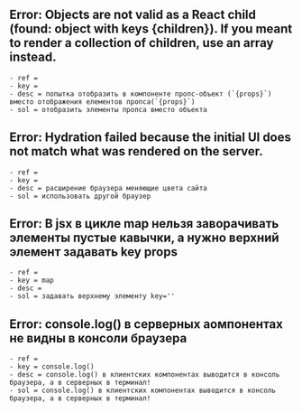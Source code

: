 ## Error: Objects are not valid as a React child (found: object with keys {children}). If you meant to render a collection of children, use an array instead.
    - ref =
    - key = 
    - desc = попытка отобразить в компоненте пропс-объект (`{props}`) вместо отображения елементов пропса(`{props}`)
    - sol = отобразить элементы пропса вместо объекта

## Error: Hydration failed because the initial UI does not match what was rendered on the server.
    - ref =
    - key = 
    - desc = расширение браузера меняющие цвета сайта
    - sol = использовать другой браузер

## Error: В jsx в цикле map нельзя заворачивать элементы пустые кавычки, а нужно верхний элемент задавать key props
    - ref =
    - key = map 
    - desc = 
    - sol = задавать верхнему элементу key=''

## Error: console.log() в серверных аомпонентах не видны в консоли браузера
    - ref =
    - key = console.log()
    - desc = console.log() в клиентских компонентах выводится в консоль браузера, а в серверных в терминал!
    - sol = console.log() в клиентских компонентах выводится в консоль браузера, а в серверных в терминал!

